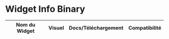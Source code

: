 # Widget Info Binary

Nom du Widget | Visuel | Docs/Téléchargement | Compatibilité
--- | --- | --- | ---
